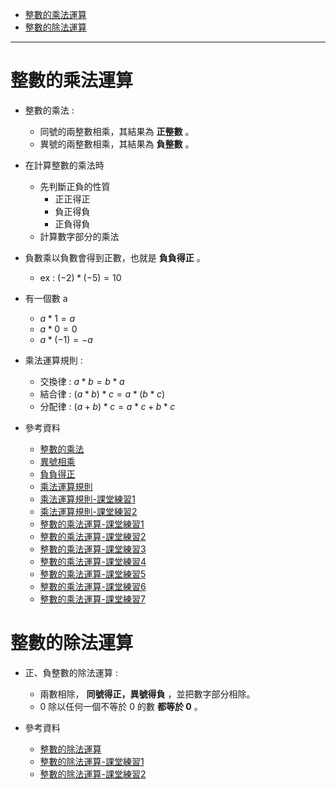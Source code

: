 * [整數的乘法運算](#整數的乘法運算)
* [整數的除法運算](#整數的除法運算)

---

# 整數的乘法運算
- 整數的乘法 :
	- 同號的兩整數相乘，其結果為 **正整數** 。
	- 異號的兩整數相乘，其結果為 **負整數** 。

- 在計算整數的乘法時
	- 先判斷正負的性質
		- 正正得正
		- 負正得負
		- 正負得負
	- 計算數字部分的乘法

- 負數乘以負數會得到正數，也就是 **負負得正** 。
	- ex : $(-2)*(-5)=10$

- 有一個數 a
	- $a*1=a$
	- $a*0=0$
	- $a*(-1)=-a$

- 乘法運算規則 :
	- 交換律 : $a*b=b*a$
	- 結合律 : $(a*b)*c=a*(b*c)$
	- 分配律 : $(a+b)*c=a*c+b*c$

- 參考資料
  - [整數的乘法](https://www.junyiacademy.org/article/ad54edcfb93547cd8525a9c3d58f29f0 "整數的乘法")
  - [異號相乘](https://www.youtube.com/watch?v=DYV7BjRL8V0 "異號相乘")
  - [負負得正](https://www.youtube.com/watch?v=7XEpL0-x2Es "負負得正")
  - [乘法運算規則](https://www.youtube.com/watch?v=BcgC79lJcOE "乘法運算規則")
  - [乘法運算規則-課堂練習1](https://www.junyiacademy.org/article/cab0ac1da30c48f5957a9db90adaee65 "乘法運算規則-課堂練習1")
  - [乘法運算規則-課堂練習2](https://www.junyiacademy.org/article/2721ab686d164c6aa574833434323214 "乘法運算規則-課堂練習2")
  - [整數的乘法運算-課堂練習1](https://www.junyiacademy.org/article/ff38e45c6b2e438cb1efa8106d34da4f "整數的乘法運算-課堂練習1")
  - [整數的乘法運算-課堂練習2](https://www.junyiacademy.org/article/da6b9934acd549a086cc133860838d71 "整數的乘法運算-課堂練習2")
  - [整數的乘法運算-課堂練習3](https://www.junyiacademy.org/article/bb0b88bbf05c473fa65740143a0b27b2 "整數的乘法運算-課堂練習3")
  - [整數的乘法運算-課堂練習4](https://www.junyiacademy.org/article/e8e2deed90c04b81b546ed03cbc42bc6 "整數的乘法運算-課堂練習4")
  - [整數的乘法運算-課堂練習5](https://www.junyiacademy.org/article/7c40fdafe2984860a4850ba16bca0bfb "整數的乘法運算-課堂練習5")
  - [整數的乘法運算-課堂練習6](https://www.junyiacademy.org/article/ca3107e6bc6f4e388d48aea66e507bcb "整數的乘法運算-課堂練習6")
  - [整數的乘法運算-課堂練習7](https://www.junyiacademy.org/article/50897e3cfc0b4eec80f26335a12ac074 "整數的乘法運算-課堂練習7")

# 整數的除法運算
- 正、負整數的除法運算 :
	- 兩數相除， **同號得正，異號得負** ，並把數字部分相除。
	- 0 除以任何一個不等於 0 的數 **都等於 0** 。

- 參考資料
  - [整數的除法運算](https://www.youtube.com/watch?v=Ls-dGcf91B4 "整數的除法運算")
  - [整數的除法運算-課堂練習1](https://www.junyiacademy.org/article/cad56e089df34bd780b52ff418d935fc "整數的除法運算-課堂練習1")
  - [整數的除法運算-課堂練習2](https://www.junyiacademy.org/article/24579cc5bdab4bfcae43c2c31e3db249 "整數的除法運算-課堂練習2")
